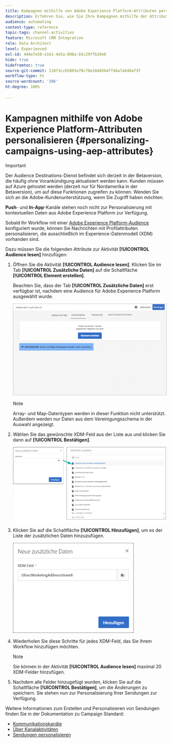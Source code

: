 ```yaml
---
title: Kampagnen mithilfe von Adobe Experience Platform-Attributen personalisieren
description: Erfahren Sie, wie Sie Ihre Kampagnen mithilfe der Attribute von Adobe Experience Platform personalisieren.
audience: automating
content-type: reference
topic-tags: channel-activities
feature: Microsoft CRM Integration
role: Data Architect
level: Experienced
exl-id: 4d4e7e58-e161-4e5a-898a-b5c29ffb20e0
hide: true
hidefromtoc: true
source-git-commit: 110f3ccb5865e70c78e18485b4ff4ba7a648af3f
workflow-type: ht
source-wordcount: '286'
ht-degree: 100%

---
```


# Kampagnen mithilfe von Adobe Experience Platform-Attributen personalisieren {#personalizing-campaigns-using-aep-attributes}

>[!IMPORTANT]
>
>Der Audience Destinations-Dienst befindet sich derzeit in der Betaversion, die häufig ohne Vorankündigung aktualisiert werden kann. Kunden müssen auf Azure gehostet werden (derzeit nur für Nordamerika in der Betaversion), um auf diese Funktionen zugreifen zu können. Wenden Sie sich an die Adobe-Kundenunterstützung, wenn Sie Zugriff haben möchten.
>
>**Push**- und **In-App**-Kanäle stehen noch nicht zur Personalisierung mit kontextuellen Daten aus Adobe Experience Platform zur Verfügung.

Sobald Ihr Workflow mit einer [Adobe Experience Platform-Audience](../../integrating/using/aep-about-audience-destinations-service.md) konfiguriert wurde, können Sie Nachrichten mit Profilattributen personalisieren, die ausschließlich im Experience-Datenmodell (XDM) vorhanden sind.

Dazu müssen Sie die folgenden Attribute zur Aktivität **[!UICONTROL Audience lesen]** hinzufügen:

1. Öffnen Sie die Aktivität **[!UICONTROL Audience lesen]**. Klicken Sie im Tab **[!UICONTROL Zusätzliche Daten]** auf die Schaltfläche **[!UICONTROL Element erstellen]**.

   Beachten Sie, dass der Tab **[!UICONTROL Zusätzliche Daten]** erst verfügbar ist, nachdem eine Audience für Adobe Experience Platform ausgewählt wurde.

   ![](assets/aep_wkf_readaudience_attributes.png)

   >[!NOTE]
   >
   >Array- und Map-Datentypen werden in dieser Funktion nicht unterstützt. Außerdem werden nur Daten aus dem Vereinigungsschema in der Auswahl angezeigt.

1. Wählen Sie das gewünschte XDM-Feld aus der Liste aus und klicken Sie dann auf **[!UICONTROL Bestätigen]**.

   ![](assets/aep_wkf_readaudience_perso1.png)

1. Klicken Sie auf die Schaltfläche **[!UICONTROL Hinzufügen]**, um es der Liste der zusätzlichen Daten hinzuzufügen.

   ![](assets/aep_wkf_readaudience_perso3.png)

1. Wiederholen Sie diese Schritte für jedes XDM-Feld, das Sie Ihrem Workflow hinzufügen möchten.

   >[!NOTE]
   >
   >Sie können in der Aktivität **[!UICONTROL Audience lesen]** maximal 20 XDM-Felder hinzufügen.

1. Nachdem alle Felder hinzugefügt wurden, klicken Sie auf die Schaltfläche **[!UICONTROL Bestätigen]**, um die Änderungen zu speichern. Sie stehen nun zur Personalisierung Ihrer Sendungen zur Verfügung.

Weitere Informationen zum Erstellen und Personalisieren von Sendungen finden Sie in der Dokumentation zu Campaign Standard:

* [Kommunikationskanäle](../../channels/using/get-started-communication-channels.md)
* [Über Kanalaktivitäten](../../automating/using/about-channel-activities.md)
* [Sendungen personalisieren](../../designing/using/personalization.md)
